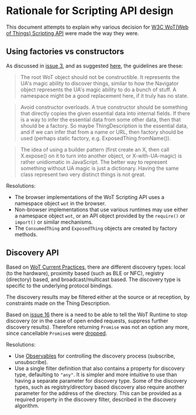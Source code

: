 # Rationale for Scripting API design

This document attempts to explain why various decision for [W3C WoT(Web of Things) Scripting API](https://w3c.github.io/wot-scripting-api/index.html) were made the way they were.

## Using factories vs constructors
As discussed in [issue 3](https://github.com/w3c/wot-scripting-api/issues/3), and as suggested [here](https://github.com/w3c/wot-scripting-api/issues/3#issuecomment-283746764), the guidelines are these:

> The root WoT object should not be constructible. It represents the UA's magic ability to discover things, similar to how the Navigator object represents the UA's magic ability to do a bunch of stuff. A namespace might be a good replacement here, if it truly has no state.

> Avoid constructor overloads. A true constructor should be something that directly copies the given essential data into internal fields. If there is a way to infer the essential data from some other data, then that should be a factory. So maybe ThingDescription is the essential data, and if we can infer that from a name or URL, then factory should be used (perhaps static factory, e.g. ExposedThing.fromName()).

> The idea of using a builder pattern (first create an X, then call X.expose() on it to turn into another object, or X-with-UA-magic) is rather unidiomatic in JavaScript. The better way to represent something without UA magic is just a dictionary. Having the same class represent two very distinct things is not great.


Resolutions:
- The browser implementations of the WoT Scripting API uses a namespace object `wot` in the browser.
- Non-browser implementations that use various runtimes may use either a namespace object `wot`, or an API object provided by the `require()` or `import()` or similar mechanisms.
- The `ConsumedThing` and `ExposedThing` objects are created by factory methods.

## Discovery API

Based on [WoT Current Practices](https://w3c.github.io/wot/current-practices/wot-practices.html#td-discovery), there are different discovery types: local (to the hardware), proximity based (such as BLE or NFC), registry (directory) based, and broadcast/multicast based. The discovery type is specific to the underlying protocol bindings.

The discovery results may be filtered either at the source or at reception, by constraints made on the Thing Description.

Based on [issue 16](https://github.com/w3c/wot-scripting-api/issues/16) there is a need to be able to tell the WoT Runtime to stop discovery (or in the case of open ended requests, suppress further discovery results). Therefore returning `Promise` was not an option any more, since cancellable `Promise`s were [dropped](https://github.com/tc39/proposal-cancelable-promises).

Resolutions:
- Use [Observables](https://github.com/tc39/proposal-observable) for controlling the discovery process (subscribe, unsubscribe).
- Use a single filter definition that also contains a property for discovery type, defaulting to `"any"`. It is simpler and more intuitive to use than having a separate parameter for discovery type. Some of the discovery types, such as registry/directory based discovery also require another parameter for the address of the directory. This can be provided as a required property in the discovery filter, described in the discovery algorithm.
